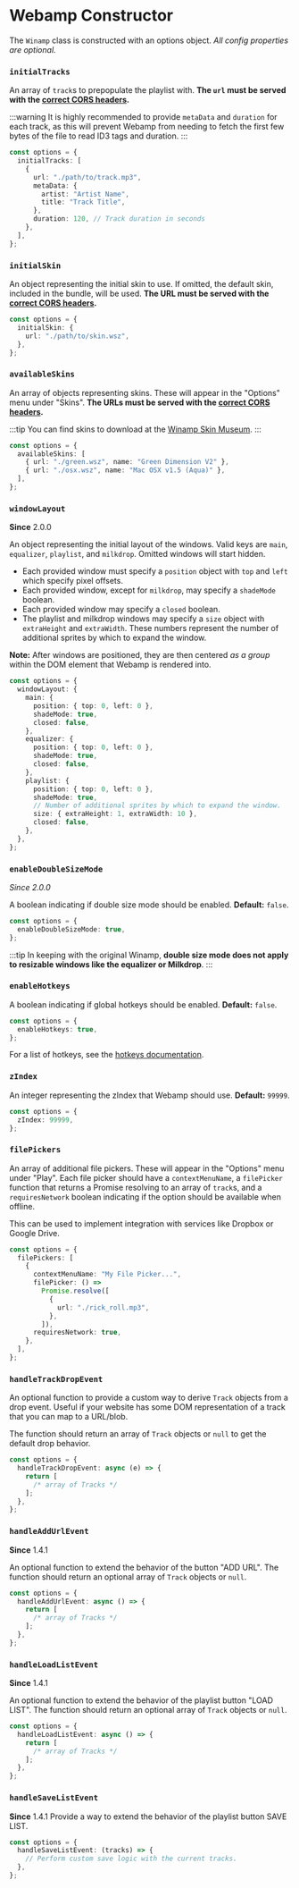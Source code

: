 # Webamp Constructor

The `Winamp` class is constructed with an options object. _All config properties are optional._

### `initialTracks`

An array of `track`s to prepopulate the playlist with. **The `url` must be served with the [correct CORS headers](../07_guides/01_cors.md).**

:::warning
It is highly recommended to provide `metaData` and `duration` for each track, as this will prevent Webamp from needing to fetch the first few bytes of the file to read ID3 tags and duration.
:::

```ts
const options = {
  initialTracks: [
    {
      url: "./path/to/track.mp3",
      metaData: {
        artist: "Artist Name",
        title: "Track Title",
      },
      duration: 120, // Track duration in seconds
    },
  ],
};
```

### `initialSkin`

An object representing the initial skin to use. If omitted, the default skin, included in the bundle, will be used. **The URL must be served with the [correct CORS headers](../07_guides/01_cors.md).**

```ts
const options = {
  initialSkin: {
    url: "./path/to/skin.wsz",
  },
};
```

### `availableSkins`

An array of objects representing skins. These will appear in the "Options" menu under "Skins". **The URLs must be served with the [correct CORS headers](../07_guides/01_cors.md).**

:::tip
You can find skins to download at the [Winamp Skin Museum](https://skins.webamp.org).
:::

```ts
const options = {
  availableSkins: [
    { url: "./green.wsz", name: "Green Dimension V2" },
    { url: "./osx.wsz", name: "Mac OSX v1.5 (Aqua)" },
  ],
};
```

### `windowLayout`

**Since** 2.0.0

An object representing the initial layout of the windows. Valid keys are `main`, `equalizer`, `playlist`, and `milkdrop`. Omitted windows will start hidden.

- Each provided window must specify a `position` object with `top` and `left` which specify pixel offsets.
- Each provided window, except for `milkdrop`, may specify a `shadeMode` boolean.
- Each provided window may specify a `closed` boolean.
- The playlist and milkdrop windows may specify a `size` object with `extraHeight` and `extraWidth`. These numbers represent the number of additional sprites by which to expand the window.

**Note:** After windows are positioned, they are then centered _as a group_ within the DOM element that Webamp is rendered into.

```ts
const options = {
  windowLayout: {
    main: {
      position: { top: 0, left: 0 },
      shadeMode: true,
      closed: false,
    },
    equalizer: {
      position: { top: 0, left: 0 },
      shadeMode: true,
      closed: false,
    },
    playlist: {
      position: { top: 0, left: 0 },
      shadeMode: true,
      // Number of additional sprites by which to expand the window.
      size: { extraHeight: 1, extraWidth: 10 },
      closed: false,
    },
  },
};
```

### `enableDoubleSizeMode`

_Since 2.0.0_

A boolean indicating if double size mode should be enabled. **Default:** `false`.

```ts
const options = {
  enableDoubleSizeMode: true,
};
```

:::tip
In keeping with the original Winamp, **double size mode does not apply to resizable windows like the equalizer or Milkdrop**.
:::

### `enableHotkeys`

A boolean indicating if global hotkeys should be enabled. **Default:** `false`.

```ts
const options = {
  enableHotkeys: true,
};
```

For a list of hotkeys, see the [hotkeys documentation](../05_features/01_hotkeys.md).

### `zIndex`

An integer representing the zIndex that Webamp should use. **Default:** `99999`.

```ts
const options = {
  zIndex: 99999,
};
```

### `filePickers`

An array of additional file pickers. These will appear in the "Options" menu under "Play". Each file picker should have a `contextMenuName`, a `filePicker` function that returns a Promise resolving to an array of `track`s, and a `requiresNetwork` boolean indicating if the option should be available when offline.

This can be used to implement integration with services like Dropbox or Google Drive.

```ts
const options = {
  filePickers: [
    {
      contextMenuName: "My File Picker...",
      filePicker: () =>
        Promise.resolve([
          {
            url: "./rick_roll.mp3",
          },
        ]),
      requiresNetwork: true,
    },
  ],
};
```

### `handleTrackDropEvent`

An optional function to provide a custom way to derive `Track` objects from a drop event. Useful if your website has some DOM representation of a track that you can map to a URL/blob.

The function should return an array of `Track` objects or `null` to get the default drop behavior.

```ts
const options = {
  handleTrackDropEvent: async (e) => {
    return [
      /* array of Tracks */
    ];
  },
};
```

### `handleAddUrlEvent`

**Since** 1.4.1

An optional function to extend the behavior of the button "ADD URL". The function should return an optional array of `Track` objects or `null`.

```ts
const options = {
  handleAddUrlEvent: async () => {
    return [
      /* array of Tracks */
    ];
  },
};
```

### `handleLoadListEvent`

**Since** 1.4.1

An optional function to extend the behavior of the playlist button "LOAD LIST". The function should return an optional array of `Track` objects or `null`.

```ts
const options = {
  handleLoadListEvent: async () => {
    return [
      /* array of Tracks */
    ];
  },
};
```

### `handleSaveListEvent`

**Since** 1.4.1
Provide a way to extend the behavior of the playlist button SAVE LIST.

```ts
const options = {
  handleSaveListEvent: (tracks) => {
    // Perform custom save logic with the current tracks.
  },
};
```
